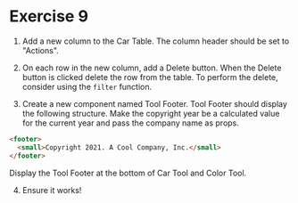 # Exercise 9

1. Add a new column to the Car Table. The column header should be set to "Actions".

2. On each row in the new column, add a Delete button. When the Delete button is clicked delete the row from the table. To perform the delete, consider using the `filter` function.

3. Create a new component named Tool Footer. Tool Footer should display the following structure. Make the copyright year be a calculated value for the current year and pass the company name as props.

```html
<footer>
  <small>Copyright 2021. A Cool Company, Inc.</small>
</footer>
```

Display the Tool Footer at the bottom of Car Tool and Color Tool.

4. Ensure it works!